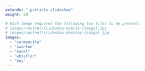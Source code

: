 ```yaml
---
extends: "_partials.slideshow"
weight: 50

# Each image requires the following two files to be present:
# images/content/slideshow-mobile-{image}.jpg
# images/content/slideshow-desktop-{image}.jpg
images:
  - "carmencita"
  - "swinton"
  - "easel"
  - "whistler"
  - "boy"
---
```

